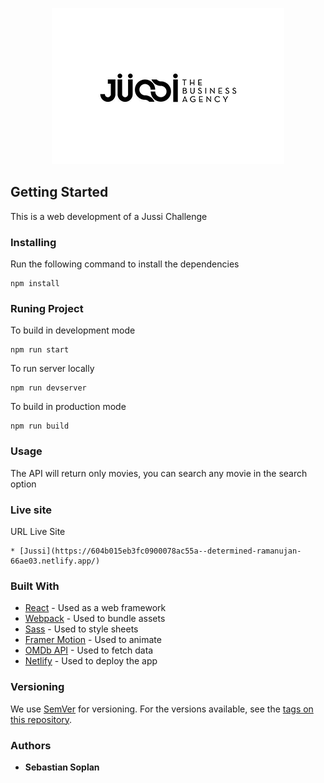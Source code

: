 <span style="display:block;text-align:center">![Jussi Logo](/src/assets/images/jussi.png)</span>
## Getting Started
This is a web development of a Jussi Challenge
### Installing
Run the following command to install the dependencies
```
npm install
```
### Runing Project
To build in development mode
```
npm run start
```
To run server locally
```
npm run devserver
```
To build in production mode
```
npm run build
```

### Usage
The API will return only movies, you can search any movie in the search option

### Live site
URL Live Site
```
* [Jussi](https://604b015eb3fc0900078ac55a--determined-ramanujan-66ae03.netlify.app/)
```
### Built With
* [React](https://pt-br.reactjs.org/) - Used as a web framework 
* [Webpack](https://webpack.js.org/) - Used to bundle assets
* [Sass](https://rometools.github.io/rome/) - Used to style sheets
* [Framer Motion](https://www.framer.com/api/motion/) - Used to animate
* [OMDb API](http://www.omdbapi.com/) - Used to fetch data
* [Netlify](https://www.netlify.com/) - Used to deploy the app 

### Versioning
We use [SemVer](http://semver.org/) for versioning. For the versions available, see the [tags on this repository](https://github.com/your/project/tags). 
### Authors
* **Sebastian Soplan**
